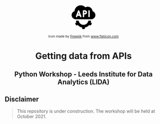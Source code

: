 <!-- PROJECT LOGO -->
<br />
<p align="center">
    <img src="../inputs/icons/api.svg" alt="Logo" width="15% id="logo">
    <p  align="center" style="font-size:0.75em;">Icon made by <a href="https://www.freepik.com" title="Freepik">Freepik</a> from <a href="https://www.flaticon.com/" title="Flaticon">www.flaticon.com</a></p>
    <h1 align="center">Getting data from APIs</h1>
    <h2 align="center">Python Workshop - Leeds Institute for Data Analytics (LIDA)</h2>
</p>

## Disclaimer

> This repository is under construction. 
> The workshop will be held at October 2021.